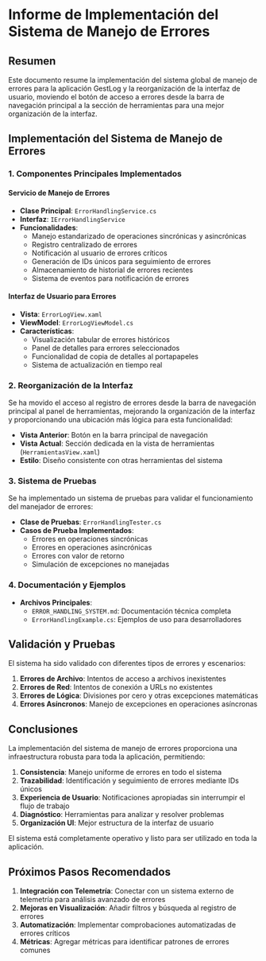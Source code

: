 # Informe de Implementación del Sistema de Manejo de Errores

## Resumen

Este documento resume la implementación del sistema global de manejo de errores para la aplicación GestLog y la reorganización de la interfaz de usuario, moviendo el botón de acceso a errores desde la barra de navegación principal a la sección de herramientas para una mejor organización de la interfaz.

## Implementación del Sistema de Manejo de Errores

### 1. Componentes Principales Implementados

#### Servicio de Manejo de Errores
- **Clase Principal**: `ErrorHandlingService.cs`
- **Interfaz**: `IErrorHandlingService`
- **Funcionalidades**:
  - Manejo estandarizado de operaciones sincrónicas y asincrónicas
  - Registro centralizado de errores
  - Notificación al usuario de errores críticos
  - Generación de IDs únicos para seguimiento de errores
  - Almacenamiento de historial de errores recientes
  - Sistema de eventos para notificación de errores

#### Interfaz de Usuario para Errores
- **Vista**: `ErrorLogView.xaml`
- **ViewModel**: `ErrorLogViewModel.cs`
- **Características**:
  - Visualización tabular de errores históricos
  - Panel de detalles para errores seleccionados
  - Funcionalidad de copia de detalles al portapapeles
  - Sistema de actualización en tiempo real

### 2. Reorganización de la Interfaz

Se ha movido el acceso al registro de errores desde la barra de navegación principal al panel de herramientas, mejorando la organización de la interfaz y proporcionando una ubicación más lógica para esta funcionalidad:

- **Vista Anterior**: Botón en la barra principal de navegación
- **Vista Actual**: Sección dedicada en la vista de herramientas (`HerramientasView.xaml`)
- **Estilo**: Diseño consistente con otras herramientas del sistema

### 3. Sistema de Pruebas

Se ha implementado un sistema de pruebas para validar el funcionamiento del manejador de errores:

- **Clase de Pruebas**: `ErrorHandlingTester.cs`
- **Casos de Prueba Implementados**:
  - Errores en operaciones sincrónicas
  - Errores en operaciones asincrónicas
  - Errores con valor de retorno
  - Simulación de excepciones no manejadas

### 4. Documentación y Ejemplos

- **Archivos Principales**:
  - `ERROR_HANDLING_SYSTEM.md`: Documentación técnica completa
  - `ErrorHandlingExample.cs`: Ejemplos de uso para desarrolladores

## Validación y Pruebas

El sistema ha sido validado con diferentes tipos de errores y escenarios:

1. **Errores de Archivo**: Intentos de acceso a archivos inexistentes
2. **Errores de Red**: Intentos de conexión a URLs no existentes
3. **Errores de Lógica**: Divisiones por cero y otras excepciones matemáticas
4. **Errores Asíncronos**: Manejo de excepciones en operaciones asíncronas

## Conclusiones

La implementación del sistema de manejo de errores proporciona una infraestructura robusta para toda la aplicación, permitiendo:

1. **Consistencia**: Manejo uniforme de errores en todo el sistema
2. **Trazabilidad**: Identificación y seguimiento de errores mediante IDs únicos
3. **Experiencia de Usuario**: Notificaciones apropiadas sin interrumpir el flujo de trabajo
4. **Diagnóstico**: Herramientas para analizar y resolver problemas
5. **Organización UI**: Mejor estructura de la interfaz de usuario

El sistema está completamente operativo y listo para ser utilizado en toda la aplicación.

## Próximos Pasos Recomendados

1. **Integración con Telemetría**: Conectar con un sistema externo de telemetría para análisis avanzado de errores
2. **Mejoras en Visualización**: Añadir filtros y búsqueda al registro de errores
3. **Automatización**: Implementar comprobaciones automatizadas de errores críticos
4. **Métricas**: Agregar métricas para identificar patrones de errores comunes
